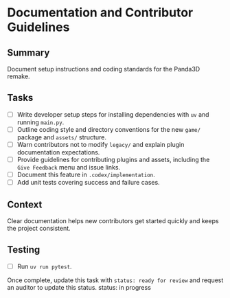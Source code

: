 # Documentation and Contributor Guidelines

## Summary
Document setup instructions and coding standards for the Panda3D remake.

## Tasks
- [ ] Write developer setup steps for installing dependencies with `uv` and running `main.py`.
- [ ] Outline coding style and directory conventions for the new `game/` package and `assets/` structure.
- [ ] Warn contributors not to modify `legacy/` and explain plugin documentation expectations.
- [ ] Provide guidelines for contributing plugins and assets, including the `Give Feedback` menu and issue links.
- [ ] Document this feature in `.codex/implementation`.
- [ ] Add unit tests covering success and failure cases.

## Context
Clear documentation helps new contributors get started quickly and keeps the project consistent.

## Testing
- [ ] Run `uv run pytest`.

Once complete, update this task with `status: ready for review` and request an auditor to update this status.
status: in progress
